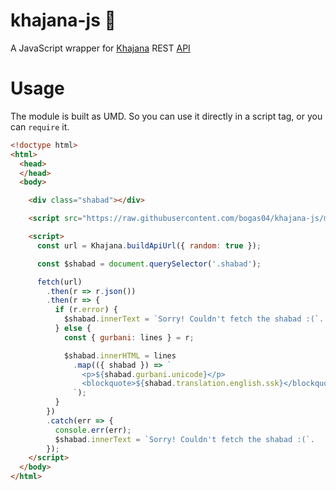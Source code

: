 # khajana-js 💎

A JavaScript wrapper for [Khajana](http://khajana.org/) REST [API](https://github.com/KhalisFoundation/KhajanaAPI)

# Usage

The module is built as UMD.
So you can use it directly in a script tag, or you can `require` it.

```html
<!doctype html>
<html>
  <head>
  </head>
  <body>

    <div class="shabad"></div>

    <script src="https://raw.githubusercontent.com/bogas04/khajana-js/master/index.js"></script>

    <script>
      const url = Khajana.buildApiUrl({ random: true });

      const $shabad = document.querySelector('.shabad');

      fetch(url)
        .then(r => r.json())
        .then(r => {
          if (r.error) {
            $shabad.innerText = `Sorry! Couldn't fetch the shabad :(`.
          } else {
            const { gurbani: lines } = r;

            $shabad.innerHTML = lines
              .map(({ shabad }) => `
                <p>${shabad.gurbani.unicode}</p>
                <blockquote>${shabad.translation.english.ssk}</blockquote>
              `);
          }
        })
        .catch(err => {
          console.err(err);
          $shabad.innerText = `Sorry! Couldn't fetch the shabad :(`.
        });
    </script>
  </body>
</html>
```

